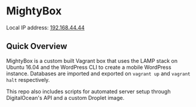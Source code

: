 # MightyBox

Local IP address: [192.168.44.44](http://192.168.44.44)

## Quick Overview

MightyBox is a custom built Vagrant box that uses the LAMP stack on Ubuntu 16.04 and the WordPress CLI to create a mobile WordPress instance.  Databases are imported and exported on `vagrant up` and `vagrant halt` respectively.

This repo also includes scripts for automated server setup through DigitalOcean's API and a custom Droplet image.